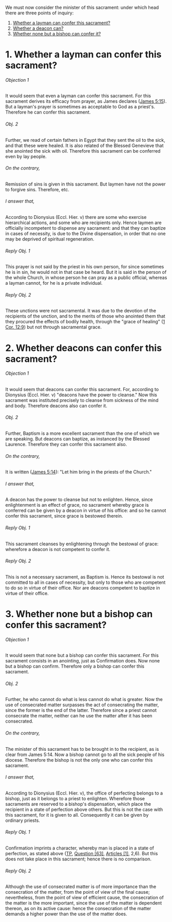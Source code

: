 We must now consider the minister of this sacrament: under which head there are three points of inquiry:  

1. [ Whether a layman can confer this sacrament?](#1.%20Whether%20a%20layman%20can%20confer%20this%20sacrament?)
2. [ Whether a deacon can?](#2.%20Whether%20deacons%20can%20confer%20this%20sacrament?)
3. [ Whether none but a bishop can confer it?](#3.%20Whether%20none%20but%20a%20bishop%20can%20confer%20this%20sacrament?)



# 1. Whether a layman can confer this sacrament? 

###### Objection 1
It would seem that even a layman can confer this sacrament. For this sacrament derives its efficacy from prayer, as James declares ([James 5:15](http://bible.gospelcom.net/bible?James+5:15)). But a layman's prayer is sometimes as acceptable to God as a priest's. Therefore he can confer this sacrament.  

###### Obj. 2
Further, we read of certain fathers in Egypt that they sent the oil to the sick, and that these were healed. It is also related of the Blessed Genevieve that she anointed the sick with oil. Therefore this sacrament can be conferred even by lay people.  

###### On the contrary,
Remission of sins is given in this sacrament. But laymen have not the power to forgive sins. Therefore, etc.  

###### I answer that,
According to Dionysius (Eccl. Hier. v) there are some who exercise hierarchical actions, and some who are recipients only. Hence laymen are officially incompetent to dispense any sacrament: and that they can baptize in cases of necessity, is due to the Divine dispensation, in order that no one may be deprived of spiritual regeneration.  

###### Reply Obj. 1
This prayer is not said by the priest in his own person, for since sometimes he is in sin, he would not in that case be heard. But it is said in the person of the whole Church, in whose person he can pray as a public official, whereas a layman cannot, for he is a private individual.  

###### Reply Obj. 2
These unctions were not sacramental. It was due to the devotion of the recipients of the unction, and to the merits of those who anointed them that they procured the effects of bodily health, through the "grace of healing" ([1 Cor. 12:9](http://bible.gospelcom.net/bible?1+Cor++12:9)) but not through sacramental grace.  




# 2. Whether deacons can confer this sacrament? 

###### Objection 1
It would seem that deacons can confer this sacrament. For, according to Dionysius (Eccl. Hier. v) "deacons have the power to cleanse." Now this sacrament was instituted precisely to cleanse from sickness of the mind and body. Therefore deacons also can confer it.  

###### Obj. 2
Further, Baptism is a more excellent sacrament than the one of which we are speaking. But deacons can baptize, as instanced by the Blessed Laurence. Therefore they can confer this sacrament also.  

###### On the contrary,
It is written ([James 5:14](http://bible.gospelcom.net/bible?James+5:14)): "Let him bring in the priests of the Church."  

###### I answer that,
A deacon has the power to cleanse but not to enlighten. Hence, since enlightenment is an effect of grace, no sacrament whereby grace is conferred can be given by a deacon in virtue of his office: and so he cannot confer this sacrament, since grace is bestowed therein.  

###### Reply Obj. 1
This sacrament cleanses by enlightening through the bestowal of grace: wherefore a deacon is not competent to confer it.  

###### Reply Obj. 2
This is not a necessary sacrament, as Baptism is. Hence its bestowal is not committed to all in cases of necessity, but only to those who are competent to do so in virtue of their office. Nor are deacons competent to baptize in virtue of their office.  

# 3. Whether none but a bishop can confer this sacrament? 

###### Objection 1
It would seem that none but a bishop can confer this sacrament. For this sacrament consists in an anointing, just as Confirmation does. Now none but a bishop can confirm. Therefore only a bishop can confer this sacrament.  

###### Obj. 2
Further, he who cannot do what is less cannot do what is greater. Now the use of consecrated matter surpasses the act of consecrating the matter, since the former is the end of the latter. Therefore since a priest cannot consecrate the matter, neither can he use the matter after it has been consecrated.  

###### On the contrary,
The minister of this sacrament has to be brought in to the recipient, as is clear from James 5:14. Now a bishop cannot go to all the sick people of his diocese. Therefore the bishop is not the only one who can confer this sacrament.  

###### I answer that,
According to Dionysius (Eccl. Hier. v), the office of perfecting belongs to a bishop, just as it belongs to a priest to enlighten. Wherefore those sacraments are reserved to a bishop's dispensation, which place the recipient in a state of perfection above others. But this is not the case with this sacrament, for it is given to all. Consequently it can be given by ordinary priests.  

###### Reply Obj. 1
Confirmation imprints a character, whereby man is placed in a state of perfection, as stated above ([TP](../TP.html), [Question \[63\]](../TP/TP063.html#TPQ63OUTP1), [Articles \[1\]](../TP/TP063.html#TPQ63ATHEP1), 2,6). But this does not take place in this sacrament; hence there is no comparison.  

###### Reply Obj. 2
Although the use of consecrated matter is of more importance than the consecration of the matter, from the point of view of the final cause; nevertheless, from the point of view of efficient cause, the consecration of the matter is the more important, since the use of the matter is dependent thereon, as on its active cause: hence the consecration of the matter demands a higher power than the use of the matter does.